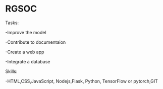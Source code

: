 # RGSOC
Tasks:

-Improve the model

-Contribute to documentaion

-Create a web app

-Integrate a database


Skills:

-HTML,CSS,JavaScript, Nodejs,Flask, Python, TensorFlow or pytorch,GIT
